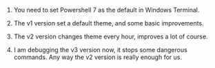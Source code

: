 1. You need to set Powershell 7 as the default in Windows Terminal.

2. The v1 version set a default theme, and some basic improvements.

3. The v2 version changes theme every hour, improves a lot of course.

4. I am debugging the v3 version now, it stops some dangerous commands.
   Any way the v2 version is really enough for us.
